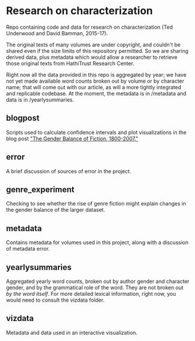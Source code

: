 Research on characterization
============================

Repo containing code and data for research on characterization (Ted Underwood and David Bamman, 2015-17).

The original texts of many volumes are under copyright, and couldn't be shared even if the size limits of this repository permitted. So we are sharing derived data, plus metadata which would allow a researcher to retrieve those original texts from HathiTrust Research Center.

Right now all the data provided in this repo is aggregated by year; we have not yet made available word counts broken out by volume or by character name; that will come out with our article, as will a more tightly integrated and replicable codebase. At the moment, the metadata is in /metadata and data is in /yearlysummaries.

blogpost
--------
Scripts used to calculate confidence intervals and plot visualizations in the blog post ["The Gender Balance of Fiction, 1800-2007."](https://tedunderwood.com/2016/12/28/the-gender-balance-of-fiction-1800-2007/)

error
-----
A brief discussion of sources of error in the project.

genre_experiment
----------------
Checking to see whether the rise of genre fiction might explain changes in the gender balance of the larger dataset.

metadata
--------
Contains metadata for volumes used in this project, along with a discussion of metadata error.

yearlysummaries
---------------
Aggregated yearly word counts, broken out by author gender and character gender, and by the grammatical role of the word. They are not broken out *by the word itself*. For more detailed lexical information, right now, you would need to consult the vizdata folder.

vizdata
--------
Metadata and data used in an interactive visualization.
